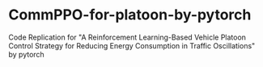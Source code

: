 # CommPPO-for-platoon-by-pytorch
Code Replication for "A Reinforcement Learning-Based Vehicle Platoon Control Strategy for Reducing Energy Consumption in Traffic Oscillations" by pytorch
